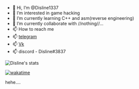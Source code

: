 - 👋 Hi, I’m @Disline1337
- 👀 I’m interested in game hacking
- 🌱 I’m currently learning C++ and asm(reverse engineering)
- 💞️ I’m currently collaborate with //nothing//...
- 📫 How to reach me 
- 📫 [telegram](https://t.me/Disline1337)
- 📫 [Vk](https://vk.com/Disline)
- 📫 discord - Disline#3837

<!---
Disline1337/Disline1337 is a ✨ special ✨ repository because its `README.md` (this file) appears on your GitHub profile.
You can click the Preview link to take a look at your changes.
--->
![Disline's stats](https://github-readme-stats.vercel.app/api?username=Disline1337&theme=panda&show_icons=true)

[![wakatime](https://github-readme-stats.vercel.app/api/wakatime?username=Disline1337&layout=compact&theme=monokai)](https://wakatime.com/@Disline1337)

hehe....
